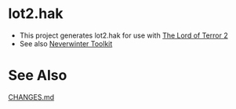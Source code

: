 # lot2.hak
* This project generates lot2.hak for use with [The Lord of Terror 2](https://github.com/jeffmcclure/lot)
* See also [Neverwinter Toolkit](https://github.com/jeffmcclure/nwt)

# See Also
[CHANGES.md](CHANGES.md)

